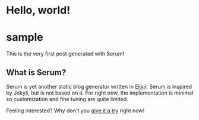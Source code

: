# Hello, world!
# sample

This is the very first post generated with Serum!

## What is Serum?

Serum is yet another static blog generator written in [Elixir](http://elixir-lang.org/). Serum is inspired by Jekyll, but is not based on it. For right now, the implementation is minimal so customization and fine tuning are quite limited.

Feeling interested? Why don't you [give it a try](%pages:getting-started) right now!
